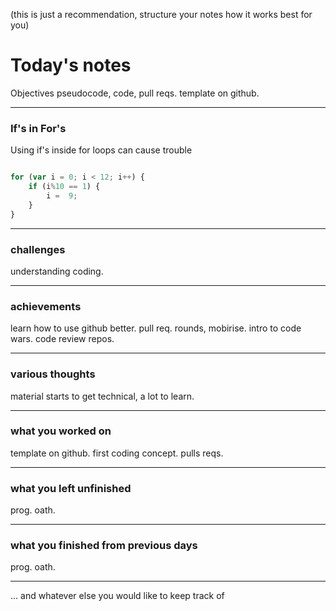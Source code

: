 (this is just a recommendation, structure your notes how it works best for you)

# Today's notes

Objectives
pseudocode, code, pull reqs. template on github.
___

### If's in For's

Using if's inside for loops can cause trouble

```js

for (var i = 0; i < 12; i++) {
	if (i%10 == 1) {
		i =  9;
	}
}

```

___

###  challenges
understanding coding.
___

###  achievements
learn how to use github better. pull req. rounds, mobirise. intro to code wars. code review repos. 
___

###  various thoughts
material starts to get technical, a lot to learn. 
___ 

###  what you worked on
template on github. first coding concept. pulls reqs. 
___

###  what you left unfinished
prog. oath. 
___

###  what you finished from previous days
prog. oath. 
___

...  and whatever else you would like to keep track of
